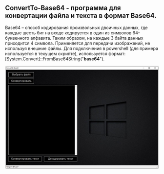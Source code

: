 ## ConvertTo-Base64 - программа для конвертации файла и текста в формат Base64.

Base64 – способ кодирования произвольных двоичных данных, где каждые шесть бит на входе кодируется в один из символов 64-буквенного алфавита. Таким образом, на каждые 3 байта данных приходится 4 символа. Применяется для передачи изображений, не используя внешние файлы. Для подключения в powershell (для примера используется в текущем скрипте), используется формат: [System.Convert]::FromBase64String("**base64**").



![Image alt](https://github.com/Lifailon/ConvertTo-Base64/blob/rsa/Interface.jpg)
